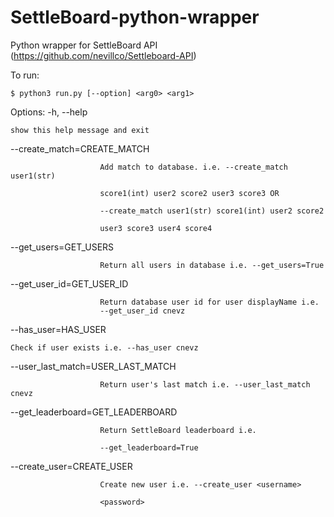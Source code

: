 # SettleBoard-python-wrapper
Python wrapper for SettleBoard API (https://github.com/nevillco/Settleboard-API)

To run:

`$ python3 run.py [--option] <arg0> <arg1>`

Options:
  -h, --help            
  
    show this help message and exit
  
  --create_match=CREATE_MATCH
  
                        Add match to database. i.e. --create_match user1(str)
                        
                        score1(int) user2 score2 user3 score3 OR
                        
                        --create_match user1(str) score1(int) user2 score2
                        
                        user3 score3 user4 score4
                        
  --get_users=GET_USERS
  
                        Return all users in database i.e. --get_users=True
                        
  --get_user_id=GET_USER_ID
  
                        Return database user id for user displayName i.e.
                        --get_user_id cnevz
                        
  --has_user=HAS_USER   
  
    Check if user exists i.e. --has_user cnevz
  
  --user_last_match=USER_LAST_MATCH
  
                        Return user's last match i.e. --user_last_match cnevz
                        
  --get_leaderboard=GET_LEADERBOARD
  
                        Return SettleBoard leaderboard i.e.
                        
                        --get_leaderboard=True
                        
  --create_user=CREATE_USER
  
                        Create new user i.e. --create_user <username>
                        
                        <password>
